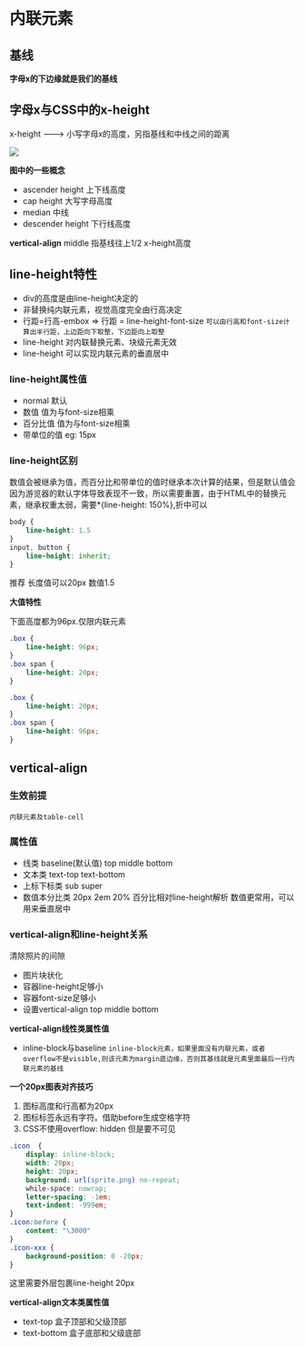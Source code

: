 # 内联元素

## 基线
**字母x的下边缘就是我们的基线**

## 字母x与CSS中的x-height

x-height ---> 小写字母x的高度，另指基线和中线之间的距离

![](https://user-gold-cdn.xitu.io/2019/5/3/16a7dbdbd7c3a450?w=613&h=228&f=png&s=36276)

**图中的一些概念**
* ascender height 上下线高度
* cap height 大写字母高度
* median 中线
* descender height 下行线高度

**vertical-align**
middle 指基线往上1/2 x-height高度


## line-height特性
* div的高度是由line-height决定的
* 非替换纯内联元素，视觉高度完全由行高决定
* 行距=行高-embox => 行距 = line-height-font-size
`可以由行高和font-size计算出半行距，上边距向下取整，下边距向上取整`
* line-height 对内联替换元素、块级元素无效
* line-height 可以实现内联元素的垂直居中

### line-height属性值
* normal 默认
* 数值 值为与font-size相乘 
* 百分比值 值为与font-size相乘 
* 带单位的值 eg: 15px

### line-height区别
数值会被继承为值，而百分比和带单位的值时继承本次计算的结果，但是默认值会因为游览器的默认字体导致表现不一致，所以需要重置，由于HTML中的替换元素，继承权重太弱，需要*{line-height: 150%},折中可以
```css
body {
    line-height: 1.5
}
input, button {
    line-height: inherit;
}
```
推荐 长度值可以20px 数值1.5

**大值特性**

下面高度都为96px.仅限内联元素

```css
.box {
    line-height: 96px;
}
.box span {
    line-height: 20px;
}

.box {
    line-height: 20px;
}
.box span {
    line-height: 96px;
}
```

## vertical-align

### 生效前提
`内联元素及table-cell`

### 属性值
* 线类 baseline(默认值) top middle bottom
* 文本类 text-top text-bottom
* 上标下标类 sub super
* 数值本分比类 20px 2em 20% 百分比相对line-height解析 数值更常用，可以用来垂直居中

### vertical-align和line-height关系
清除照片的间隙
* 图片块状化
* 容器line-height足够小
* 容器font-size足够小
* 设置vertical-align top middle bottom

**vertical-align线性类属性值**
* inline-block与baseline
`inline-block元素，如果里面没有内联元素，或者overflow不是visible,则该元素为margin底边缘，否则其基线就是元素里面最后一行内联元素的基线`

**一个20px图表对齐技巧**
1. 图标高度和行高都为20px
2. 图标标签永远有字符。借助before生成空格字符
3. CSS不使用overflow: hidden 但是要不可见

```css
.icon  {
    display: inline-block;
    width: 20px;
    height: 20px;
    background: url(sprite.png) no-repeat;
    while-space: nowrap;
    letter-spacing: -1em;
    text-indent: -999em;
}
.icon:before {
    content: "\3000"
}
.icon-xxx {
    background-position: 0 -20px;
}
```
这里需要外层包裹line-height 20px

**vertical-align文本类属性值**
* text-top 盒子顶部和父级顶部
* text-bottom 盒子底部和父级底部
